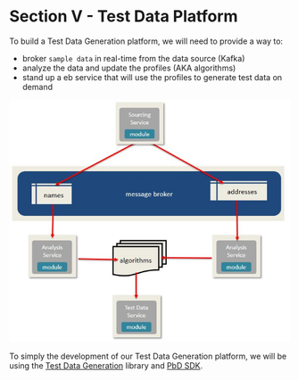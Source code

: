 # Section V - Test Data Platform

To build a Test Data Generation platform, we will need to provide a way to: 

* broker `sample data` in real-time from the data source \(Kafka\)
* analyze the data and update the profiles \(AKA algorithms\)
* stand up a eb service that will use the profiles to generate test data on demand

![](../.gitbook/assets/tdg-06.jpg)

To simply the development of our Test Data Generation platform, we will be using the [Test Data Generation](https://crates.io/crates/test-data-generation) library and [PbD SDK](https://crates.io/crates/pbd).

